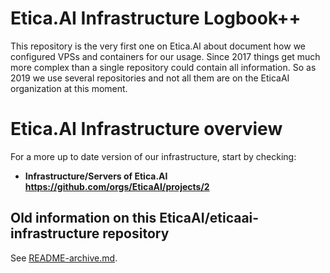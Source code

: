 # Etica.AI Infrastructure Logbook++

This repository is the very first one on Etica.AI about document how we
configured VPSs and containers for our usage. Since 2017 things get much more
complex than a single repository could contain all information. So as 2019
we use several repositories and not all them are on the EticaAI organization
at this moment.

# Etica.AI Infrastructure overview

For a more up to date version of our infrastructure, start by checking:

- **Infrastructure/Servers of Etica.AI <https://github.com/orgs/EticaAI/projects/2>**

## Old information on this EticaAI/eticaai-infrastructure repository

See [README-archive.md](README-archive.md).
